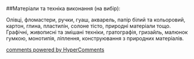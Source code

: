 <div id="hypercomments_widget" class="js-hypercomments-widget invisible"></div>

##Матеріали та техніка виконання (на вибір):

Олівці, фломастери, ручки, гуаш, акварель, папір білий та кольоровий, картон, глина, пластилін, солоне тісто, природні матеріали тощо. Графічні, живописні та змішані техніки, гратографія, гризайль, малюнок гумкою, монотипія, ліплення, конструювання з природних матеріалів.

<div class="js-hypercomments-container">
    <a href="http://hypercomments.com" class="hc-link" title="comments widget">comments powered by HyperComments</a>
</div>